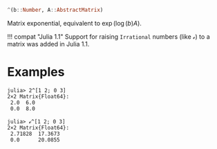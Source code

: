```julia
^(b::Number, A::AbstractMatrix)
```

Matrix exponential, equivalent to $\exp(\log(b)A)$.

!!! compat "Julia 1.1"
    Support for raising `Irrational` numbers (like `ℯ`) to a matrix was added in Julia 1.1.


# Examples

```jldoctest
julia> 2^[1 2; 0 3]
2×2 Matrix{Float64}:
 2.0  6.0
 0.0  8.0

julia> ℯ^[1 2; 0 3]
2×2 Matrix{Float64}:
 2.71828  17.3673
 0.0      20.0855
```
